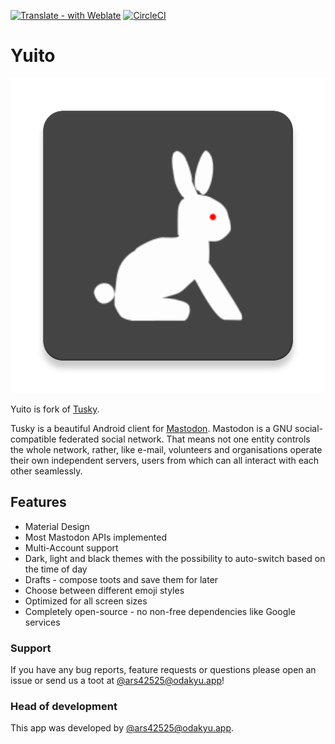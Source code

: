[![Translate - with Weblate](https://img.shields.io/badge/translate%20with-Weblate-green.svg?style=flat)](https://weblate.tusky.app/) [![CircleCI](https://circleci.com/gh/accelforce/Yuito/tree/master.svg?style=svg)](https://circleci.com/gh/accelforce/Yuito/tree/master)
# Yuito

![](/app/src/blue/ic_launcher-web.png)

Yuito is fork of [Tusky](https://github.com/tuskyapp/Tusky).

Tusky is a beautiful Android client for [Mastodon](https://github.com/tootsuite/mastodon). Mastodon is a GNU social-compatible federated social network. That means not one entity controls the whole network, rather, like e-mail, volunteers and organisations operate their own independent servers, users from which can all interact with each other seamlessly.

## Features

- Material Design
- Most Mastodon APIs implemented
- Multi-Account support
- Dark, light and black themes with the possibility to auto-switch based on the time of day
- Drafts - compose toots and save them for later
- Choose between different emoji styles 
- Optimized for all screen sizes
- Completely open-source - no non-free dependencies like Google services

### Support

If you have any bug reports, feature requests or questions please open an issue or send us a toot at [@ars42525@odakyu.app](https://odakyu.app/@ars42525)!

### Head of development

This app was developed by [@ars42525@odakyu.app](https://odakyu.app/@ars42525).
